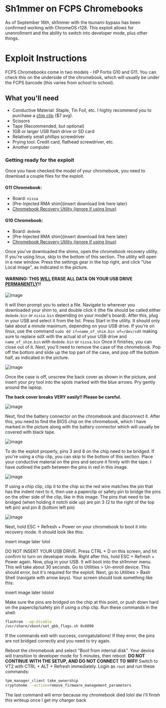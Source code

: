 # Sh1mmer on FCPS Chromebooks
As of September 16th, sh1mmer with the tsunami bypass has been confirmed working with ChromeOS r128. 
This exploit allows for unenrollment and the ability to switch into developer mode, plus other things.

# Exploit Instructions

FCPS Chromebooks come in two models - HP Fortis G10 and G11. You can check this on the underside of the chromebook, which will usually be under the FCPS barcode (this varies from school to school).

## What you'll need
- Conductive Material: Staple, Tin Foil, etc. I highly recommend you to purchase a [chip clip](https://www.amazon.com/HiLetgo-Socket-Adapter-150MIL-205MIL/dp/B01HTC5FTM) ($7 avg).
- Scissors
- Tape (Recommended, but optional)
- 1GB or larger USB flash drive or SD card
- Relatively small phillips screwdriver
- Prying tool: Credit card, flathead screwdriver, etc.
- Another computer

### Getting ready for the exploit
Once you have checked the model of your chromebook, you need to download a couple files for the exploit.
#### G11 Chromebook:
  - Board: `nissa`
  - [Pre-Injected RMA shim](insert download link here later)
  - [Chromebook Recovery Utility (ignore if using linux)](https://chromewebstore.google.com/detail/chromebook-recovery-utili/pocpnlppkickgojjlmhdmidojbmbodfm)
#### G10 Chromebook:
  - Board: `dedede`
  - [Pre-Injected RMA shim](insert download link here later)
  - [Chromebook Recovery Utility (ignore if using linux)](https://chromewebstore.google.com/detail/chromebook-recovery-utili/pocpnlppkickgojjlmhdmidojbmbodfm)

Once you've downloaded the shims, open the chromebook recovery utility. If you're using linux, skip to the bottom of this section.
The utility will open in a new window. Press the settings gear in the top right, and click "Use Local Image", as indicated in the picture.

#### **WARNING: THIS <ins>WILL</ins> ERASE ALL DATA ON YOUR USB DRIVE <ins>PERMANENTLY</ins>!!**

![image](https://github.com/user-attachments/assets/93fd81e3-7cef-4d8d-9873-9459915ebde4)

It will then prompt you to select a file. Navigate to wherever you downloaded your shim to, and double click it (the file should be called either `dedede.bin` or `nissa.bin` depending on your model's board). 
After this, plug in your USB and select it from the list. Press Start in the utility. It should only take about a minute maximum, depending on your USB drive. 
If you're on linux, use the command `sudo dd if=name_of_shim.bin of=/dev/sdX` making sure to replace sdX with the actual id of your USB drive and `name_of_shim.bin` with `dedede.bin` or `nissa.bin`
Once it finishes, you can close out of it. Next, you'll need to remove the case of the chromebook. Pop off the bottom and slide up the top part of the case, and pop off the bottom half, as indicated in the picture.

![image](https://github.com/user-attachments/assets/a73c963a-3db3-4220-b4a0-578f836da0d6)

Once the case is off, unscrew the back cover as shown in the picture, and insert your pry tool into the spots marked with the blue arrows. Pry gently around the laptop.

**The back cover breaks VERY easily!! Please be careful.**

![image](https://github.com/user-attachments/assets/fa7f0900-d4ed-4397-a5dc-a037fa06aced)

Next, find the battery connector on the chromebook and disconnect it. 
After this, you need to find the BIOS chip on the chromebook, which I have marked in the picture along with the battery connector which will usually be covered with black tape.

![image](https://github.com/user-attachments/assets/7d9ec270-d334-4906-b1d3-4c905d11e91b)

To do the exploit properly, pins 3 and 8 on the chip need to be bridged. If you're using a chip clip, you can skip to the bottom of this section.
Place your conductive material on the pins and secure it firmly with the tape. I have outlined the path between the pins in red in this image.

![image](https://github.com/user-attachments/assets/ecb1ca3c-73df-4466-94e1-7cab3deb76cb)

If using a chip clip, clip it to the chip so the red wire matches the pin that has the indent next to it, then use a paperclip or safety pin to bridge the pins on the other side of the clip, like in this image.
The pins that need to be bridged (when holding it notch side up) are pin 3 (2 to the right of the top left pin) and pin 8 (bottom left pin)

![image](https://github.com/user-attachments/assets/1ce490e3-29f3-4fcb-997e-0ef23489d210)

Next, hold ESC + Refresh + Power on your chromebook to boot it into recovery mode. It should look like this: 

insert image later lolol

DO NOT INSERT YOUR USB DRIVE. Press CTRL + D on this screen, and hit confirm to turn on developer mode. Right after this, hold ESC + Refresh + Power again. Now, plug in your USB.
It will boot into the sh1mmer menu. This will take about 30 seconds.
Go to Utilities > Un-enroll device. This should error, but it's required for the exploit.
Next, go to Utilities > Bash Shell (navigate with arrow keys).
Your screen should look something like this:

insert image later lololol

Make sure the pins are bridged on the chip at this point, or push down hard on the paperclip/safety pin if using a chip clip.
Run these commands in the shell:
```bash
flashrom --wp-disable
/usr/share/vboot/set_gbb_flags.sh 0x8090
```
If the commands exit with success, conrgatulations!
If they error, the pins are not bridged correctly and you need to try again.

Reboot the chromebook and select "Boot from internal disk".
Your device will transition to developer mode for 5 minutes, then reboot.
**DO NOT CONTINUE WITH THE SETUP, AND DO NOT CONNECT TO WIFI!**
Switch to VT2 with CTRL + ALT + Refresh immediately.
Login as `root` and run these commands:
```bash
tpm_manager_client take_ownership
cryptohome --action=remove_firmware_management_parameters
```

The last command will error because my chromebook died lolol dw i'll finish this writeup once I get my charger back
